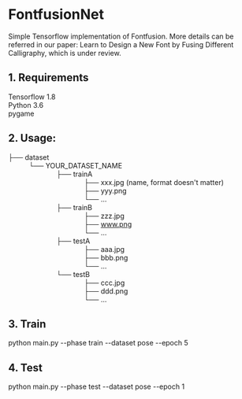 # FontfusionNet
Simple Tensorflow implementation of Fontfusion. More details can be referred in our paper: Learn to Design a New Font by Fusing Different Calligraphy, which is under review.

## 1. Requirements
Tensorflow 1.8 <br>
Python 3.6 <br>
pygame <br>

## 2. Usage:
├── dataset <br>
&emsp;&emsp;&emsp;└── YOUR_DATASET_NAME <br>
&emsp;&emsp;&emsp;&emsp;&emsp;&emsp;&emsp;├── trainA <br>
&emsp;&emsp;&emsp;&emsp;&emsp;&emsp;&emsp;&emsp;&emsp;&emsp;&emsp;├── xxx.jpg (name, format doesn't matter) <br>
&emsp;&emsp;&emsp;&emsp;&emsp;&emsp;&emsp;&emsp;&emsp;&emsp;&emsp;├── yyy.png <br>
&emsp;&emsp;&emsp;&emsp;&emsp;&emsp;&emsp;&emsp;&emsp;&emsp;&emsp;└── ... <br>
&emsp;&emsp;&emsp;&emsp;&emsp;&emsp;&emsp;├── trainB <br>
&emsp;&emsp;&emsp;&emsp;&emsp;&emsp;&emsp;&emsp;&emsp;&emsp;&emsp;├── zzz.jpg <br>
&emsp;&emsp;&emsp;&emsp;&emsp;&emsp;&emsp;&emsp;&emsp;&emsp;&emsp;├── www.png <br>
&emsp;&emsp;&emsp;&emsp;&emsp;&emsp;&emsp;&emsp;&emsp;&emsp;&emsp;└── ... <br>
&emsp;&emsp;&emsp;&emsp;&emsp;&emsp;&emsp;├── testA <br>
&emsp;&emsp;&emsp;&emsp;&emsp;&emsp;&emsp;&emsp;&emsp;&emsp;&emsp;├── aaa.jpg <br>
&emsp;&emsp;&emsp;&emsp;&emsp;&emsp;&emsp;&emsp;&emsp;&emsp;&emsp;├── bbb.png <br>
&emsp;&emsp;&emsp;&emsp;&emsp;&emsp;&emsp;&emsp;&emsp;&emsp;&emsp;└── ... <br>
&emsp;&emsp;&emsp;&emsp;&emsp;&emsp;&emsp;└── testB <br>
&emsp;&emsp;&emsp;&emsp;&emsp;&emsp;&emsp;&emsp;&emsp;&emsp;&emsp;├── ccc.jpg <br>
&emsp;&emsp;&emsp;&emsp;&emsp;&emsp;&emsp;&emsp;&emsp;&emsp;&emsp;├── ddd.png <br>
&emsp;&emsp;&emsp;&emsp;&emsp;&emsp;&emsp;&emsp;&emsp;&emsp;&emsp;└── ... <br>
           
## 3. Train
python main.py --phase train --dataset pose --epoch 5 <br>

## 4. Test
python main.py --phase test --dataset pose --epoch 1 <br>
